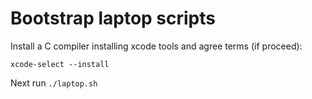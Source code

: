 Bootstrap laptop scripts
========================

Install a C compiler installing xcode tools and agree terms (if proceed):

```
xcode-select --install
```

Next run ```./laptop.sh```
